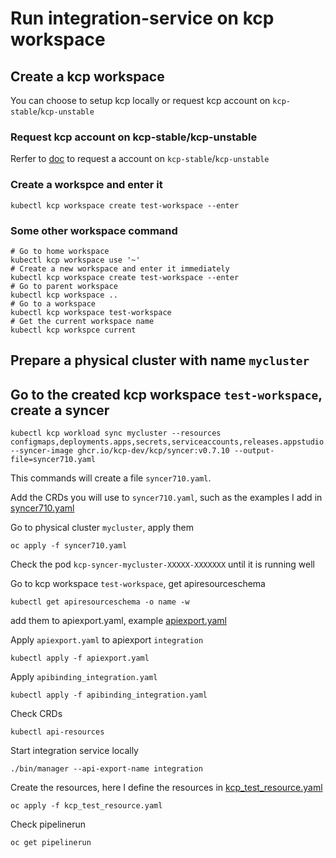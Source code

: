 # Run integration-service on kcp workspace

## Create a kcp workspace

You can choose to setup kcp locally or request kcp account on `kcp-stable`/`kcp-unstable`

### Request kcp account on kcp-stable/kcp-unstable

Rerfer to [doc](https://docs.google.com/document/d/1a1k807y7xWSgDKgoS2XQSu0AUKV0V5OJPAZSWNYvDXo/edit) to request a account on `kcp-stable`/`kcp-unstable`


### Create a workspce and enter it
```shell
kubectl kcp workspace create test-workspace --enter
```

### Some other workspace command
```shell
# Go to home workspace
kubectl kcp workspace use '~'
# Create a new workspace and enter it immediately
kubectl kcp workspace create test-workspace --enter
# Go to parent workspace
kubectl kcp workspace ..
# Go to a workspace 
kubectl kcp workspace test-workspace
# Get the current workspace name
kubectl kcp workspce current

```

## Prepare a physical cluster with name `mycluster`

## Go to the created kcp workspace `test-workspace`, create a syncer

```shell
kubectl kcp workload sync mycluster --resources configmaps,deployments.apps,secrets,serviceaccounts,releases.appstudio.redhat.com,releaseplans.appstudio.redhat.com,releaseplanadmissions.appstudio.redhat.com,releasestrategies.appstudio.redhat.com,pipelineruns.tekton.dev,applicationsnapshots.appstudio.redhat.com,components.appstudio.redhat.com,applications.appstudio.redhat.com,integrationtestscenarios.appstudio.redhat.com,applicationsnapshotenvironmentbindings.appstudio.redhat.com --syncer-image ghcr.io/kcp-dev/kcp/syncer:v0.7.10 --output-file=syncer710.yaml
```

This commands will create a file `syncer710.yaml`.

Add the CRDs you will use to `syncer710.yaml`, such as the examples I add in [syncer710.yaml](syncer710.yaml)

Go to physical cluster `mycluster`, apply them

```shell
oc apply -f syncer710.yaml
```

Check the pod `kcp-syncer-mycluster-XXXXX-XXXXXXX` until it is running well

Go to kcp workspace `test-workspace`, get apiresourceschema 

```
kubectl get apiresourceschema -o name -w
```

add them to apiexport.yaml, example [apiexport.yaml](apiexport.yaml)

Apply `apiexport.yaml` to apiexport `integration`

```
kubectl apply -f apiexport.yaml
```

Apply `apibinding_integration.yaml`

```
kubectl apply -f apibinding_integration.yaml
```

Check CRDs

```
kubectl api-resources
```

Start integration service locally

`./bin/manager --api-export-name integration`

Create the resources, here I define the resources in [kcp_test_resource.yaml](kcp_test_resource.yaml)

```shell
oc apply -f kcp_test_resource.yaml
```

Check pipelinerun

```
oc get pipelinerun
```